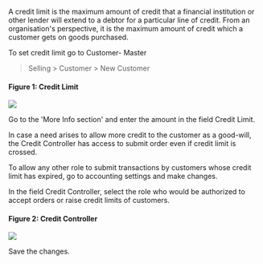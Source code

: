   

A credit limit is the maximum amount of credit that a financial institution or
other lender will extend to a debtor for a particular line of credit. From an
organisation's perspective, it is the maximum amount of credit which a
customer gets on goods purchased.  
  

To set credit limit go to Customer- Master

> Selling > Customer > New Customer

  
#### Figure 1: Credit Limit
![](assets/erpnext_org/images/erpnext/credit-limit-1.png)  

  

  

Go to the 'More Info section' and enter the amount in the field Credit Limit.

  

In case a need arises to allow more credit to the customer as a good-will, the
Credit Controller has access to submit order even if credit limit is crossed.

  

To allow any other role to submit transactions by customers whose credit limit
has expired, go to accounting settings and make changes.

In the field Credit Controller, select the role who would be authorized to
accept orders or raise credit limits of customers.

  
#### Figure 2: Credit Controller
![](assets/erpnext_org/images/erpnext/credit-controller.png)  

  

Save the changes.

  

  

  

